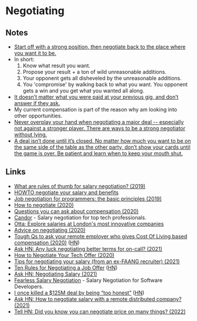 # Negotiating

## Notes

- [Start off with a strong position, then negotiate back to the place where you want it to be.](https://www.reddit.com/r/startups/comments/5qtyh1/as_a_british_citizen_that_was_born_in_iraq_is/dd29nmy/)
- In short:
  1. Know what result you want.
  2. Propose your result + a ton of wild unreasonable additions.
  3. Your opponent gets all disheveled by the unreasonable additions.
  4. You 'compromise' by walking back to what you want. You opponent gets a win and you get what you wanted all along.
- [It doesn’t matter what you were paid at your previous gig, and don’t answer if they ask.](https://lobste.rs/s/rwy6lq/what_are_rules_thumb_for_salary)
- My current compensation is part of the reason why am looking into other opportunities.
- [Never overplay your hand when negotiating a major deal -- especially not against a stronger player. There are ways to be a strong negotiator without lying.](https://twitter.com/apartovi/status/1447253292686270467)
- [A deal isn’t done until it’s closed. No matter how much you want to be on the same side of the table as the other party, don’t show your cards until the game is over. Be patient and learn when to keep your mouth shut.](https://twitter.com/apartovi/status/1449858945942794245)

## Links

- [What are rules of thumb for salary negotiation? (2019)](https://lobste.rs/s/rwy6lq/what_are_rules_thumb_for_salary)
- [HOWTO negotiate your salary and benefits](https://valerieaurora.org/howto_salary/)
- [Job negotiation for programmers: the basic principles (2019)](https://codewithoutrules.com/2019/11/27/job-negotiation-for-programmers/)
- [How to negotiate (2020)](https://sriramk.com/negotiate)
- [Questions you can ask about compensation (2020)](https://jvns.ca/blog/compensation-questions/)
- [Candor](https://candor.co/) - Salary negotiation for top tech professionals.
- [Otta: Explore salaries at London's most innovative companies](https://app.otta.com/salaries/)
- [Advice on negotiating (2020)](https://twitter.com/jomayra_herrera/status/1283244902772387840)
- [Tough Qs to ask your remote employer who gives Cost Of Living based compensation (2020)](https://www.nityesh.com/equal-pay-for-equal-work-at-a-remote-company/) ([HN](https://news.ycombinator.com/item?id=25134220))
- [Ask HN: Any luck negotiating better terms for on-call? (2021)](https://news.ycombinator.com/item?id=25650905)
- [How to Negotiate Your Tech Offer (2020)](https://www.youtube.com/watch?v=fyn0CKPuPlA)
- [Tips for negotiating your salary (from an ex-FAANG recruiter) (2021)](https://www.youtube.com/watch?v=u9BoG1n1948)
- [Ten Rules for Negotiating a Job Offer](https://haseebq.com/my-ten-rules-for-negotiating-a-job-offer/) ([HN](https://news.ycombinator.com/item?id=27160934))
- [Ask HN: Negotiating Salary (2021)](https://news.ycombinator.com/item?id=27332305)
- [Fearless Salary Negotiation](https://fearlesssalarynegotiation.com/) - Salary Negotiation for Software Developers.
- [I once killed a $125M deal by being “too honest”](https://twitter.com/apartovi/status/1449856639331340289) ([HN](https://news.ycombinator.com/item?id=28916372))
- [Ask HN: How to negotiate salary with a remote distributed company? (2021)](https://news.ycombinator.com/item?id=29617841)
- [Tell HN: Did you know you can negotiate price on many things? (2022)](https://news.ycombinator.com/item?id=30748959)